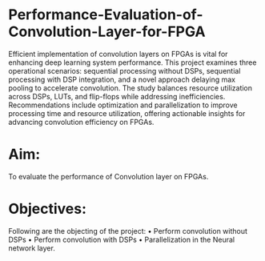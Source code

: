 # Performance-Evaluation-of-Convolution-Layer-for-FPGA

Efficient implementation of convolution layers on FPGAs is vital for enhancing deep learning system performance. This project examines three operational scenarios: sequential processing without DSPs, sequential processing with DSP integration, and a novel approach delaying max pooling to accelerate convolution. The study balances resource utilization across DSPs, LUTs, and flip-flops while addressing inefficiencies. Recommendations include optimization and parallelization to improve processing time and resource utilization, offering actionable insights for advancing convolution efficiency on FPGAs.

# Aim:
To evaluate the performance of Convolution layer on FPGAs.

# Objectives:
Following are the objecting of the project:
• Perform convolution without DSPs
• Perform convolution with DSPs
• Parallelization in the Neural network layer.
